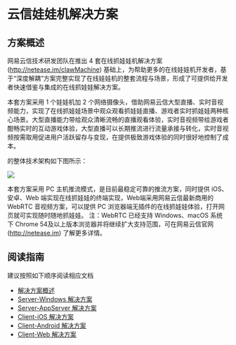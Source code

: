 # 云信娃娃机解决方案

## 方案概述

网易云信技术研发团队在推出 4 套在线抓娃娃机解决方案 (http://netease.im/clawMachine) 基础上，为帮助更多的在线娃娃机开发者，基于“深度解耦”方案完整实现了在线娃娃机的整套流程与场景，形成了可提供给开发者快速借鉴与集成的在线抓娃娃解决方案。


本套方案采用 1 个娃娃机加 2 个网络摄像头，借助网易云信大型直播、实时音视频能力，实现了在线抓娃娃场景中观众观看抓娃娃直播、游戏者实时抓娃娃两种核心场景。大型直播能力带给观众清晰流畅的直播观看体验，实时音视频带给游戏者酣畅实时的互动游戏体验，大型直播可以长期推流进行流量承接与转化，实时音视频按需取用促进用户活跃留存与变现，在提供极致游戏体验的同时很好地控制了成本。


的整体技术架构如下图所示： 

![](http://yx-web.nos.netease.com/official/default/001.jpeg)

本套方案采用 PC 主机推流模式，是目前最稳定可靠的推流方案，同时提供 iOS、安卓、Web 端实现在线抓娃娃的终端实现，Web端采用网易云信最新商用的 WebRTC 音视频方案，可以提供 PC 浏览器端无插件的在线抓娃娃体验，打开网页就可实现随时随地抓娃娃。 注：WebRTC 已经支持 Windows、macOS 系统下 Chrome 54及以上版本浏览器并将继续扩大支持范围，可在网易云信官网 (http://netease.im) 了解更多详情。

## 阅读指南

建议按照如下顺序阅读相应文档

* [解决方案概述](http://dev.netease.im/docs/product/%E9%80%9A%E7%94%A8/%E7%BD%91%E6%98%93%E4%BA%91%E4%BF%A1%E5%9C%A8%E7%BA%BF%E6%8A%93%E5%A8%83%E5%A8%83%E8%A7%A3%E5%86%B3%E6%96%B9%E6%A1%88Demo%E8%AF%B4%E6%98%8E%E6%96%87%E6%A1%A3)
* [Server-Windows 解决方案](./Wawaji-Server-Windows)
* [Server-AppServer 解决方案](./Wawaji-Server-AppServer)
* [Client-iOS 解决方案](./Wawaji-Client-iOS)
* [Client-Android 解决方案](./Wawaji-Client-Android)
* [Client-Web 解决方案](./Wawaji-Client-Web)




